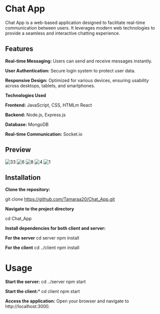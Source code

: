 # Chat App

Chat App is a web-based application designed to facilitate real-time communication between users. It leverages modern web technologies to provide a seamless and interactive chatting experience.

## Features

**Real-time Messaging:** Users can send and receive messages instantly.

**User Authentication:** Secure login system to protect user data.

**Responsive Design:** Optimized for various devices, ensuring usability across desktops, tablets, and smartphones.

**Technologies Used**

**Frontend:** JavaScript, CSS, HTMLm React

**Backend:** Node.js, Express.js

**Database:** MongoDB

**Real-time Communication:** Socket.io

## Preview
![33](https://github.com/user-attachments/assets/c8a95ef1-4690-45e7-b869-f81627accecc)
![6](https://github.com/user-attachments/assets/b25b07b0-ba8e-4a45-91e1-ccc0a0235b4a)
![8](https://github.com/user-attachments/assets/cb82d9be-c068-4e6d-a106-fd0f96071528)
![4](https://github.com/user-attachments/assets/bf161f2a-7e12-4309-b645-83324b3151bb)
![1](https://github.com/user-attachments/assets/1ad48610-aaa8-4033-bc0d-d9188c7f9895)

## Installation

**Clone the repository:**

git clone https://github.com/Tamaraa20/Chat_App.git

**Navigate to the project directory**

cd Chat_App

**Install dependencies for both client and server:**

**For the server**
cd server
npm install

**For the client**
cd ../client
npm install

# Usage

**Start the server:**
cd ../server
npm start

**Start the client:***
cd client
npm start

**Access the application:**
Open your browser and navigate to http://localhost:3000.
